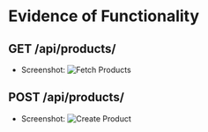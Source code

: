 
# Evidence of Functionality

## GET /api/products/
- Screenshot: ![Fetch Products](link-to-screenshot.png)

## POST /api/products/
- Screenshot: ![Create Product](link-to-screenshot.png)
